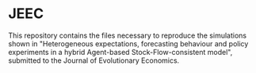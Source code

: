 # JEEC
This repository contains the files necessary to reproduce the simulations shown in "Heterogeneous expectations, forecasting behaviour 
and policy experiments in a hybrid Agent-based Stock-Flow-consistent model", submitted to the Journal of Evolutionary Economics.


